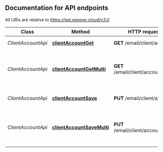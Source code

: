 

## Documentation for API endpoints

All URIs are relative to *https://api.aspose.cloud/v3.0*

Class | Method | HTTP request | Description
------------ | ------------- | ------------- | -------------
*ClientAccountApi* | [**clientAccountGet**](ClientAccountApi.md#clientaccountget) | **GET** /email/client/account | Get email client account from storage.             
*ClientAccountApi* | [**clientAccountGetMulti**](ClientAccountApi.md#clientaccountgetmulti) | **GET** /email/client/account/multi | Get email client multi account file (*.multi.account). Will respond error if file extension is not \&quot;.multi.account\&quot;.             
*ClientAccountApi* | [**clientAccountSave**](ClientAccountApi.md#clientaccountsave) | **PUT** /email/client/account | Create/update email client account file (*.account) with credentials             
*ClientAccountApi* | [**clientAccountSaveMulti**](ClientAccountApi.md#clientaccountsavemulti) | **PUT** /email/client/account/multi | Create email client multi account file (*.multi.account). Will respond error if file extension is not \&quot;.multi.account\&quot;.             


    
